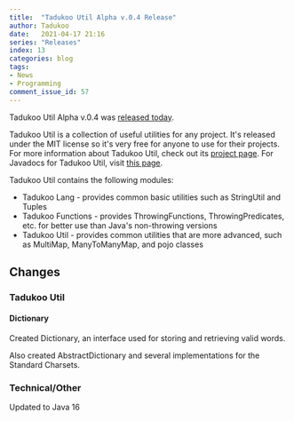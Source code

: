 ```yaml
---
title:  "Tadukoo Util Alpha v.0.4 Release"
author: Tadukoo
date:   2021-04-17 21:16
series: "Releases"
index: 13
categories: blog
tags: 
- News
- Programming
comment_issue_id: 57
---
```

Tadukoo Util Alpha v.0.4 was [released today](https://github.com/Tadukooverse/TadukooUtil/releases/tag/v.0.4-Alpha).

Tadukoo Util is a collection of useful utilities for any project. It's released under the MIT license so it's very free for anyone to use for their projects. For more information about 
Tadukoo Util, check out its [project page](/projects/TadukooUtil.html). For Javadocs for Tadukoo Util, visit [this page](/docs/TadukooUtil/current/index.html).

Tadukoo Util contains the following modules:
- Tadukoo Lang - provides common basic utilities such as StringUtil and Tuples
- Tadukoo Functions - provides ThrowingFunctions, ThrowingPredicates, etc. for better use than Java's non-throwing versions
- Tadukoo Util - provides common utilities that are more advanced, such as MultiMap, ManyToManyMap, and pojo classes

## Changes
### Tadukoo Util
#### Dictionary
Created Dictionary, an interface used for storing and retrieving valid words.

Also created AbstractDictionary and several implementations for the Standard Charsets.

### Technical/Other
Updated to Java 16
